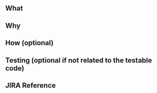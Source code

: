 ## What

<!-- Explain the changes you've made. It doesn't need to be fancy, and you don't have to get too technical. -->

## Why

<!-- Explain why the changes are required. -->

## How (optional)

<!-- If it is a complicated change, help the reviewer by explaining the implementation. -->

## Testing (optional if not related to the testable code)

<!-- Outline how you tested this and what additional testing is required. -->

## JIRA Reference
